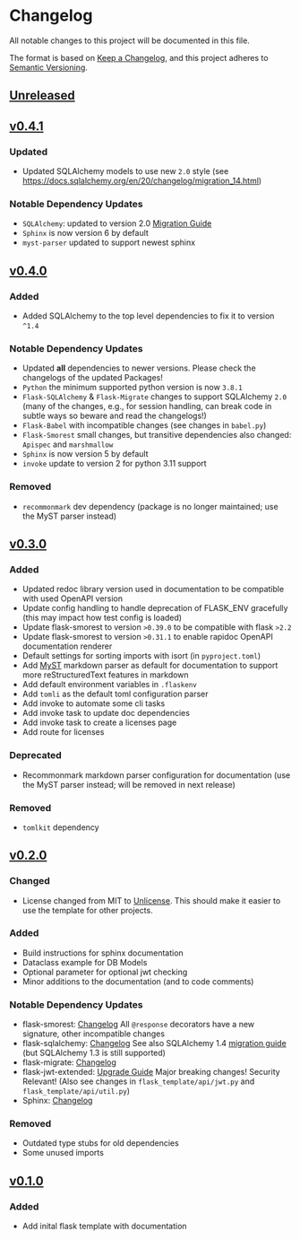 # Changelog

All notable changes to this project will be documented in this file.

The format is based on [Keep a Changelog](https://keepachangelog.com/en/1.0.0/),
and this project adheres to [Semantic Versioning](https://semver.org/spec/v2.0.0.html).

## [Unreleased]


## [v0.4.1]

### Updated

- Updated SQLAlchemy models to use new `2.0` style (see <https://docs.sqlalchemy.org/en/20/changelog/migration_14.html>)

### Notable Dependency Updates

- `SQLAlchemy`: updated to version 2.0 [Migration Guide](https://docs.sqlalchemy.org/en/20/changelog/migration_14.html)
- `Sphinx` is now version 6 by default
- `myst-parser` updated to support newest sphinx


## [v0.4.0]

### Added

- Added SQLAlchemy to the top level dependencies to fix it to version `^1.4`

### Notable Dependency Updates

- Updated **all** dependencies to newer versions. Please check the changelogs of the updated Packages!
- `Python` the minimum supported python version is now `3.8.1`
- `Flask-SQLAlchemy` & `Flask-Migrate` changes to support SQLAlchemy `2.0` (many of the changes, e.g., for session handling, can break code in subtle ways so beware and read the changelogs!)
- `Flask-Babel` with incompatible changes (see changes in `babel.py`)
- `Flask-Smorest` small changes, but transitive dependencies also changed: `Apispec` and `marshmallow`
- `Sphinx` is now version 5 by default
- `invoke` update to version 2 for python 3.11 support

### Removed

- `recommonmark` dev dependency (package is no longer maintained; use the MyST parser instead)


## [v0.3.0]

### Added

- Updated redoc library version used in documentation to be compatible with used OpenAPI version
- Update config handling to handle deprecation of FLASK_ENV gracefully (this may impact how test config is loaded)
- Update flask-smorest to version `>0.39.0` to be compatible with flask `>2.2`
- Update flask-smorest to version `>0.31.1` to enable rapidoc OpenAPI documentation renderer
- Default settings for sorting imports with isort (in `pyproject.toml`)
- Add [MyST](https://myst-parser.readthedocs.io/en/latest/) markdown parser as default for documentation to support more reStructuredText features in markdown
- Add default environment variables in `.flaskenv`
- Add `tomli` as the default toml configuration parser
- Add invoke to automate some cli tasks
- Add invoke task to update doc dependencies
- Add invoke task to create a licenses page
- Add route for licenses

### Deprecated

- Recommonmark markdown parser configuration for documentation (use the MyST parser instead; will be removed in next release)

### Removed

- `tomlkit` dependency


## [v0.2.0]

### Changed

- License changed from MIT to [Unlicense](https://unlicense.org). This should make it easier to use the template for other projects.

### Added

- Build instructions for sphinx documentation
- Dataclass example for DB Models
- Optional parameter for optional jwt checking
- Minor additions to the documentation (and to code comments)

### Notable Dependency Updates

- flask-smorest: [Changelog](https://github.com/marshmallow-code/flask-smorest/blob/master/CHANGELOG.rst) All `@response` decorators have a new signature, other incompatible changes
- flask-sqlalchemy: [Changelog](https://github.com/pallets/flask-sqlalchemy/blob/master/CHANGES.rst) See also SQLAlchemy 1.4 [migration guide](https://docs.sqlalchemy.org/en/14/changelog/migration_14.html) (but SQLAlchemy 1.3 is still supported)
- flask-migrate: [Changelog](https://github.com/miguelgrinberg/Flask-Migrate/blob/main/CHANGES.md)
- flask-jwt-extended: [Upgrade Guide](https://flask-jwt-extended.readthedocs.io/en/stable/v4_upgrade_guide/) Major breaking changes! Security Relevant! (Also see changes in `flask_template/api/jwt.py` and `flask_template/api/util.py`)
- Sphinx: [Changelog](https://www.sphinx-doc.org/en/master/changes.html)

### Removed

- Outdated type stubs for old dependencies
- Some unused imports


## [v0.1.0]

### Added
- Add inital flask template with documentation


[unreleased]: https://github.com/buehlefs/flask-template/compare/v0.4.1...HEAD
[v0.4.1]: https://github.com/buehlefs/flask-template/releases/tag/v0.4.1
[v0.4.0]: https://github.com/buehlefs/flask-template/releases/tag/v0.4.0
[v0.3.0]: https://github.com/buehlefs/flask-template/releases/tag/v0.3.0
[v0.2.0]: https://github.com/buehlefs/flask-template/releases/tag/v0.2.0
[v0.1.0]: https://github.com/buehlefs/flask-template/releases/tag/v0.1.0
